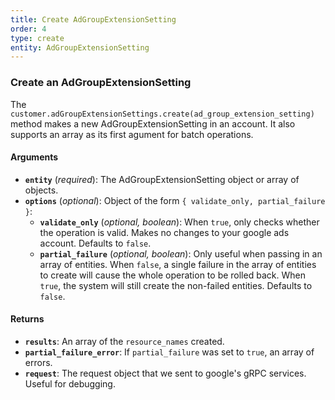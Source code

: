 ```yaml
---
title: Create AdGroupExtensionSetting
order: 4
type: create
entity: AdGroupExtensionSetting
---
```


### Create an AdGroupExtensionSetting

The `customer.adGroupExtensionSettings.create(ad_group_extension_setting)` method makes a new AdGroupExtensionSetting in an account. It also supports an array as its first agument for batch operations.

#### Arguments

- **`entity`** (_required_): The AdGroupExtensionSetting object or array of objects.
- **`options`** (_optional_): Object of the form `{ validate_only, partial_failure }`:
  - **`validate_only`** (_optional, boolean_): When `true`, only checks whether the operation is valid. Makes no changes to your google ads account. Defaults to `false`.
  - **`partial_failure`** (_optional, boolean_): Only useful when passing in an array of entities. When `false`, a single failure in the array of entities to create will cause the whole operation to be rolled back. When `true`, the system will still create the non-failed entities. Defaults to `false`.

#### Returns

- **`results`**: An array of the `resource_names` created.
- **`partial_failure_error`**: If `partial_failure` was set to `true`, an array of errors.
- **`request`**: The request object that we sent to google's gRPC services. Useful for debugging.

